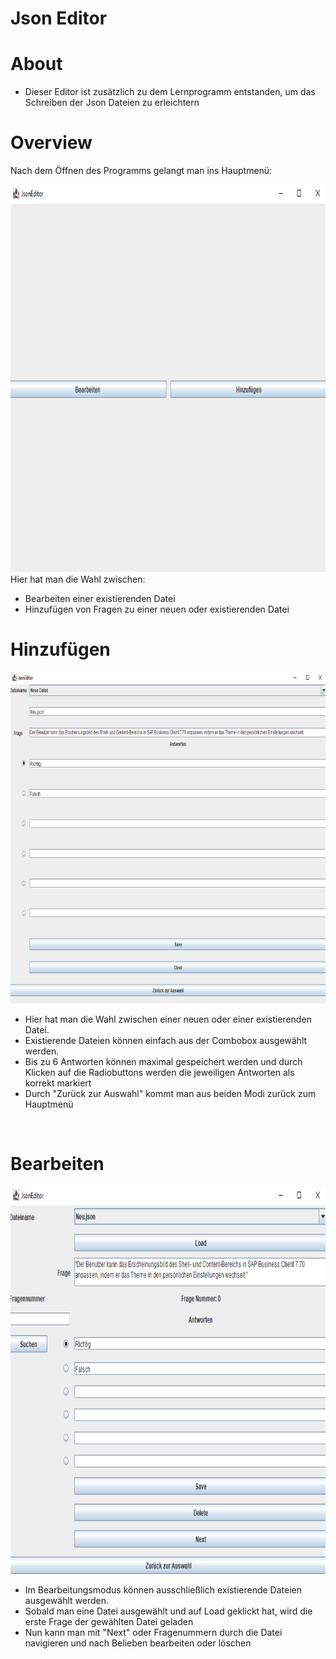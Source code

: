 # Json Editor

# About
- Dieser Editor ist zusätzlich zu dem Lernprogramm entstanden, um das Schreiben der Json Dateien
zu erleichtern

# Overview
Nach dem Öffnen des Programms gelangt man ins Hauptmenü:  

<img src="assets/mainMenu.png"  width="auto" height="620"  alt="mainMenu"/>  
Hier hat man die Wahl zwischen:  

- Bearbeiten einer existierenden Datei
- Hinzufügen von Fragen zu einer neuen oder existierenden Datei

# Hinzufügen  
<img src="assets/addMode.png"  width="auto" height="530"  alt="addMode"/>  

- Hier hat man die Wahl zwischen einer neuen oder einer existierenden Datei.
- Existierende
Dateien können einfach aus der Combobox ausgewählt werden.
- Bis zu 6 Antworten können maximal gespeichert werden und durch Klicken auf die
Radiobuttons werden die jeweiligen Antworten als korrekt markiert
- Durch "Zurück zur Auswahl" kommt man aus beiden Modi zurück zum Hauptmenü
<br>

# Bearbeiten  

<img src="assets/editMode.png"  width="auto" height="620"  alt="editMode"/>  

- Im Bearbeitungsmodus können ausschließlich existierende Dateien ausgewählt werden.
- Sobald man eine Datei ausgewählt und auf Load geklickt hat, wird die erste Frage der gewählten Datei geladen
- Nun kann man mit "Next" oder Fragenummern durch die Datei navigieren und nach Belieben bearbeiten oder löschen
